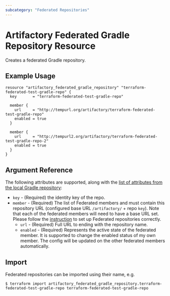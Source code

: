 ```yaml
---
subcategory: "Federated Repositories"
---
```

# Artifactory Federated Gradle Repository Resource

Creates a federated Gradle repository.

## Example Usage

```hcl
resource "artifactory_federated_gradle_repository" "terraform-federated-test-gradle-repo" {
  key       = "terraform-federated-test-gradle-repo"

  member {
    url     = "http://tempurl.org/artifactory/terraform-federated-test-gradle-repo"
    enabled = true
  }

  member {
    url     = "http://tempurl2.org/artifactory/terraform-federated-test-gradle-repo-2"
    enabled = true
  }
}
```

## Argument Reference

The following attributes are supported, along with the [list of attributes from the local Gradle repository](local_gradle_repository.md):

* `key` - (Required) the identity key of the repo.
* `member` - (Required) The list of Federated members and must contain this repository URL (configured base URL
  `/artifactory/` + repo `key`). Note that each of the federated members will need to have a base URL set.
  Please follow the [instruction](https://www.jfrog.com/confluence/display/JFROG/Working+with+Federated+Repositories#WorkingwithFederatedRepositories-SettingUpaFederatedRepository)
  to set up Federated repositories correctly.
  * `url` - (Required) Full URL to ending with the repository name.
  * `enabled` - (Required) Represents the active state of the federated member. It is supported to change the enabled
    status of my own member. The config will be updated on the other federated members automatically.

## Import

Federated repositories can be imported using their name, e.g.
```
$ terraform import artifactory_federated_gradle_repository.terraform-federated-test-gradle-repo terraform-federated-test-gradle-repo
```
